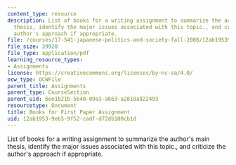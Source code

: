 ```yaml
---
content_type: resource
description: List of books for a writing assignment to summarize the author's main
  thesis, identify the major issues associated with this topic., and criticize the
  author's approach if appropriate.
file: /courses/17-541-japanese-politics-and-society-fall-2008/12ab19539eb59f52cadfd72db180cb1d_booklist.pdf
file_size: 39920
file_type: application/pdf
learning_resource_types:
- Assignments
license: https://creativecommons.org/licenses/by-nc-sa/4.0/
ocw_type: OCWFile
parent_title: Assignments
parent_type: CourseSection
parent_uid: 6ee1b21b-5b40-09a3-a663-a2818a822493
resourcetype: Document
title: Books for First Paper Assignment
uid: 12ab1953-9eb5-9f52-cadf-d72db180cb1d
---
```

List of books for a writing assignment to summarize the author's main thesis, identify the major issues associated with this topic., and criticize the author's approach if appropriate.